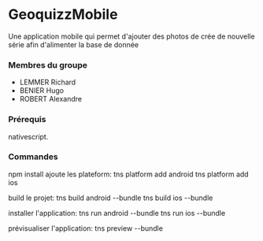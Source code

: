 # GeoquizzMobile

Une application mobile qui permet d'ajouter des photos de crée de nouvelle série afin d'alimenter la  base de donnée



### Membres du groupe 

  + LEMMER Richard
  + BENIER Hugo
  + ROBERT Alexandre

### Prérequis

nativescript.


### Commandes
npm install
ajoute les plateform:
  tns platform add android
  tns platform add ios

build le projet:
   tns build android --bundle 
   tns build ios --bundle 

installer l'application:
  tns run android --bundle
  tns run ios --bundle

prévisualiser l'application:
  tns preview --bundle
